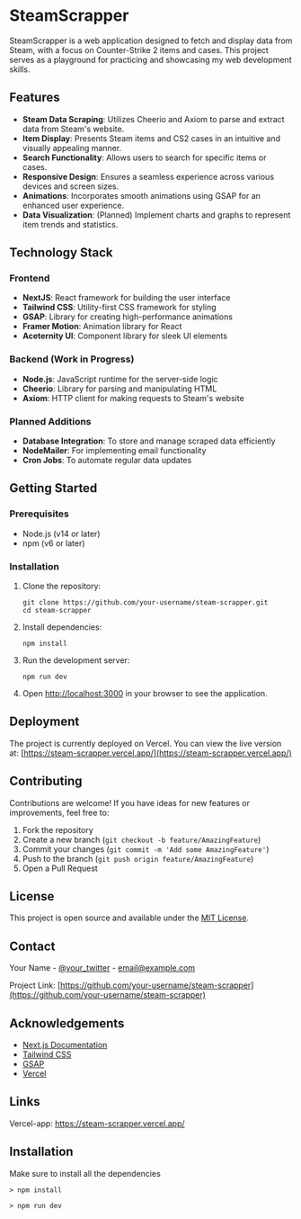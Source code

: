 # SteamScrapper

SteamScrapper is a web application designed to fetch and display data from Steam, with a focus on Counter-Strike 2 items and cases. This project serves as a playground for practicing and showcasing my web development skills.

## Features

- **Steam Data Scraping**: Utilizes Cheerio and Axiom to parse and extract data from Steam's website.
- **Item Display**: Presents Steam items and CS2 cases in an intuitive and visually appealing manner.
- **Search Functionality**: Allows users to search for specific items or cases.
- **Responsive Design**: Ensures a seamless experience across various devices and screen sizes.
- **Animations**: Incorporates smooth animations using GSAP for an enhanced user experience.
- **Data Visualization**: (Planned) Implement charts and graphs to represent item trends and statistics.

## Technology Stack

### Frontend
- **NextJS**: React framework for building the user interface
- **Tailwind CSS**: Utility-first CSS framework for styling
- **GSAP**: Library for creating high-performance animations
- **Framer Motion**: Animation library for React
- **Aceternity UI**: Component library for sleek UI elements

### Backend (Work in Progress)
- **Node.js**: JavaScript runtime for the server-side logic
- **Cheerio**: Library for parsing and manipulating HTML
- **Axiom**: HTTP client for making requests to Steam's website

### Planned Additions
- **Database Integration**: To store and manage scraped data efficiently
- **NodeMailer**: For implementing email functionality
- **Cron Jobs**: To automate regular data updates

## Getting Started

### Prerequisites
- Node.js (v14 or later)
- npm (v6 or later)

### Installation

1. Clone the repository:
   ```
   git clone https://github.com/your-username/steam-scrapper.git
   cd steam-scrapper
   ```

2. Install dependencies:
   ```
   npm install
   ```

3. Run the development server:
   ```
   npm run dev
   ```

4. Open [http://localhost:3000](http://localhost:3000) in your browser to see the application.

## Deployment

The project is currently deployed on Vercel. You can view the live version at:
[https://steam-scrapper.vercel.app/](https://steam-scrapper.vercel.app/)

## Contributing

Contributions are welcome! If you have ideas for new features or improvements, feel free to:

1. Fork the repository
2. Create a new branch (`git checkout -b feature/AmazingFeature`)
3. Commit your changes (`git commit -m 'Add some AmazingFeature'`)
4. Push to the branch (`git push origin feature/AmazingFeature`)
5. Open a Pull Request

## License

This project is open source and available under the [MIT License](LICENSE).

## Contact

Your Name - [@your_twitter](https://twitter.com/your_twitter) - email@example.com

Project Link: [https://github.com/your-username/steam-scrapper](https://github.com/your-username/steam-scrapper)

## Acknowledgements

- [Next.js Documentation](https://nextjs.org/docs)
- [Tailwind CSS](https://tailwindcss.com/)
- [GSAP](https://greensock.com/gsap/)
- [Vercel](https://vercel.com/)

## Links

Vercel-app:
https://steam-scrapper.vercel.app/


## Installation

Make sure to install all the dependencies

`> npm install`

`> npm run dev`